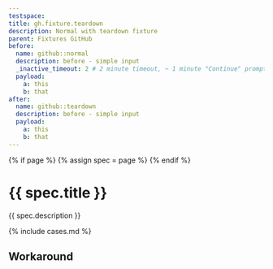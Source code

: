 ```yaml
---
testspace:
title: gh.fixture.teardown
description: Normal with teardown fixture
parent: Fixtures GitHub
before:
  name: github::normal
  description: before - simple input
  _inactive_timeout: 2 # 2 minute timeout, ~ 1 minute "Continue" prompt
  payload: 
    a: this
    b: that
after:
  name: github::teardown
  description: before - simple input
  payload: 
    a: this
    b: that
---
```



{% if page %} {% assign spec = page %} {% endif %}

# {{ spec.title }}
{{ spec.description }}

{% include cases.md %}

## Workaround


